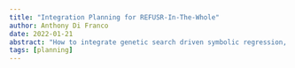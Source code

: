 ```yaml
---
title: "Integration Planning for REFUSR-In-The-Whole"
author: Anthony Di Franco
date: 2022-01-21
abstract: "How to integrate genetic search driven symbolic regression, property testing, and the hardware interface."
tags: [planning]
---
```

